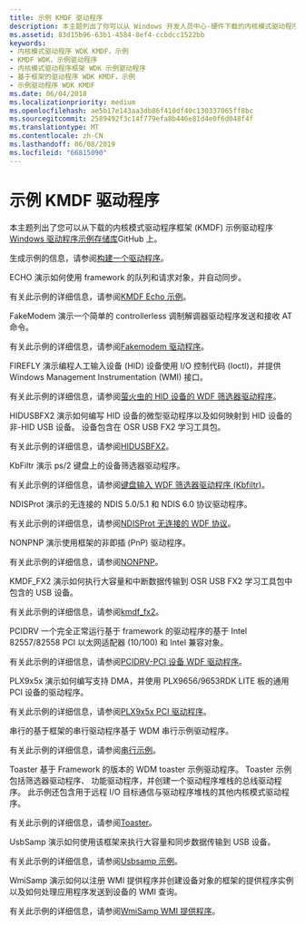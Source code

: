 ```yaml
---
title: 示例 KMDF 驱动程序
description: 本主题列出了你可以从 Windows 开发人员中心-硬件下载的内核模式驱动程序框架 (KMDF) 示例驱动程序。
ms.assetid: 83d15b96-63b1-4584-8ef4-ccbdcc1522bb
keywords:
- 内核模式驱动程序 WDK KMDF，示例
- KMDF WDK，示例驱动程序
- 内核模式驱动程序框架 WDK 示例驱动程序
- 基于框架的驱动程序 WDK KMDF，示例
- 示例驱动程序 WDK KMDF
ms.date: 06/04/2018
ms.localizationpriority: medium
ms.openlocfilehash: ae5b17e143aa3db86f410df40c130337065ff8bc
ms.sourcegitcommit: 2589492f3c14f779efa8b446e81d4e0f6d048f4f
ms.translationtype: MT
ms.contentlocale: zh-CN
ms.lasthandoff: 06/08/2019
ms.locfileid: "66815090"
---
```

# <a name="sample-kmdf-drivers"></a>示例 KMDF 驱动程序


本主题列出了您可以从下载的内核模式驱动程序框架 (KMDF) 示例驱动程序[Windows 驱动程序示例存储库](https://github.com/Microsoft/Windows-driver-samples)GitHub 上。




生成示例的信息，请参阅[构建一个驱动程序](https://docs.microsoft.com/windows-hardware/drivers/develop/building-a-driver)。

<a href="" id="echo"></a>ECHO 演示如何使用 framework 的队列和请求对象，并自动同步。

有关此示例的详细信息，请参阅[KMDF Echo 示例](https://github.com/Microsoft/Windows-driver-samples/tree/master/general/echo/kmdf)。

<a href="" id="fakemodem"></a>FakeModem 演示一个简单的 controllerless 调制解调器驱动程序发送和接收 AT 命令。

有关此示例的详细信息，请参阅[Fakemodem 驱动程序](https://github.com/Microsoft/Windows-driver-samples/tree/master/network/modem/fakemodem)。

<a href="" id="firefly"></a>FIREFLY 演示编程人工输入设备 (HID) 设备使用 I/O 控制代码 (Ioctl)，并提供 Windows Management Instrumentation (WMI) 接口。

有关此示例的详细信息，请参阅[萤火虫的 HID 设备的 WDF 筛选器驱动程序](https://github.com/Microsoft/Windows-driver-samples/tree/master/hid/firefly)。

<a href="" id="hidusbfx2"></a>HIDUSBFX2 演示如何编写 HID 设备的微型驱动程序以及如何映射到 HID 设备的非-HID USB 设备。 设备包含在 OSR USB FX2 学习工具包。

有关此示例的详细信息，请参阅[HIDUSBFX2](https://github.com/Microsoft/Windows-driver-samples/tree/master/hid/hidusbfx2)。

<a href="" id="kbfiltr"></a>KbFiltr 演示 ps/2 键盘上的设备筛选器驱动程序。

有关此示例的详细信息，请参阅[键盘输入 WDF 筛选器驱动程序 (Kbfiltr)](https://github.com/Microsoft/Windows-driver-samples/tree/master/input/kbfiltr)。

<a href="" id="ndisprot"></a>NDISProt 演示的无连接的 NDIS 5.0/5.1 和 NDIS 6.0 协议驱动程序。

有关此示例的详细信息，请参阅[NDISProt 无连接的 WDF 协议](https://github.com/Microsoft/Windows-driver-samples/tree/master/network/ndis/ndisprot_kmdf)。

<a href="" id="nonpnp"></a>NONPNP 演示使用框架的非即插 (PnP) 驱动程序。

有关此示例的详细信息，请参阅[NONPNP](https://github.com/Microsoft/Windows-driver-samples/tree/master/general/ioctl/kmdf)。

<a href="" id="kmdf-fx2"></a>KMDF\_FX2 演示如何执行大容量和中断数据传输到 OSR USB FX2 学习工具包中包含的 USB 设备。

有关此示例的详细信息，请参阅[kmdf\_fx2](https://github.com/Microsoft/Windows-driver-samples/tree/master/usb/kmdf_fx2)。

<a href="" id="pcidrv"></a>PCIDRV 一个完全正常运行基于 framework 的驱动程序的基于 Intel 82557/82558 PCI 以太网适配器 (10/100) 和 Intel 兼容对象。

有关此示例的详细信息，请参阅[PCIDRV-PCI 设备 WDF 驱动程序](https://github.com/Microsoft/Windows-driver-samples/tree/master/general/pcidrv)。

<a href="" id="plx9x5x"></a>PLX9x5x 演示如何编写支持 DMA，并使用 PLX9656/9653RDK LITE 板的通用 PCI 设备的驱动程序。

有关此示例的详细信息，请参阅[PLX9x5x PCI 驱动程序](https://github.com/Microsoft/Windows-driver-samples/tree/master/general/PLX9x5x)。

<a href="" id="serial"></a>串行的基于框架的串行驱动程序基于 WDM 串行示例驱动程序。

有关此示例的详细信息，请参阅[串行示例](https://github.com/Microsoft/Windows-driver-samples/tree/master/serial/serial)。

<a href="" id="toaster"></a>Toaster 基于 Framework 的版本的 WDM toaster 示例驱动程序。 Toaster 示例包括筛选器驱动程序、 功能驱动程序，并创建一个驱动程序堆栈的总线驱动程序。 此示例还包含用于远程 I/O 目标通信与驱动程序堆栈的其他内核模式驱动程序。

有关此示例的详细信息，请参阅[Toaster](https://github.com/Microsoft/Windows-driver-samples/tree/master/general/toaster/toastDrv)。

<a href="" id="usbsamp"></a>UsbSamp 演示如何使用该框架来执行大容量和同步数据传输到 USB 设备。

有关此示例的详细信息，请参阅[Usbsamp 示例](https://github.com/Microsoft/Windows-driver-samples/tree/master/usb/usbsamp)。

<a href="" id="wmisamp"></a>WmiSamp 演示如何以注册 WMI 提供程序并创建设备对象的框架的提供程序实例以及如何处理应用程序发送到设备的 WMI 查询。

有关此示例的详细信息，请参阅[WmiSamp WMI 提供程序](https://github.com/Microsoft/Windows-driver-samples/tree/master/wmi/wmisamp)。



